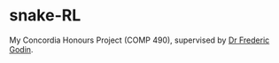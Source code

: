 # snake-RL
My Concordia Honours Project (COMP 490), supervised by [Dr Frederic Godin](https://www.concordia.ca/artsci/math-stats/faculty.html?fpid=frederic-godin).
